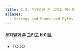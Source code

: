 ```yaml
---
title: 3.3. 문자열과 룬 그리고 바이트
aliases:
  - Strings and Runes and Bytes
---
```


#### 문자열과 룬 그리고 바이트

- TODO